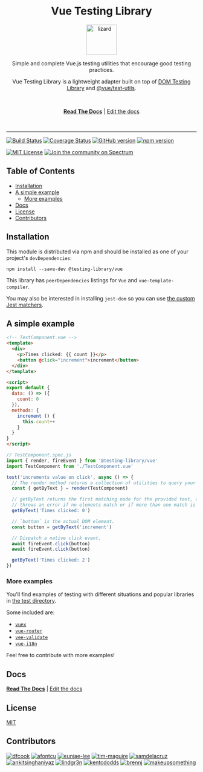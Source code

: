<div align="center">
<h1>Vue Testing Library</h1>

<a href="https://www.joypixels.com/emoji/1F98E">
  <img
    height="80"
    width="80"
    alt="lizard"
    src="https://raw.githubusercontent.com/testing-library/vue-testing-library/master/lizard.png"
  />
</a>

<p>Simple and complete Vue.js testing utilities that encourage good testing practices.</p>

<p>Vue Testing Library is a lightweight adapter built on top of <a href="https://github.com/testing-library/dom-testing-library/">DOM Testing Library</a> and <a href="https://github.com/vuejs/vue-test-utils">@vue/test-utils</a>.</p>

<br />

[**Read The Docs**][docs] |
[Edit the docs][docs-edit]

<br />

</div>

<hr />

<!-- prettier-ignore-start -->
[![Build Status][build-badge]][build]
[![Coverage Status][coverage-badge]][coverage]
[![GitHub version][github-badge]][github]
[![npm version][npm-badge]][npm]

[![MIT License][license-badge]][license]
[![Join the community on Spectrum][spectrum-badge]][spectrum]
<!-- prettier-ignore-end -->

<h2>Table of Contents</h2>

- [Installation](#installation)
- [A simple example](#a-simple-example)
  - [More examples](#more-examples)
- [Docs](#docs)
- [License](#license)
- [Contributors](#contributors)

## Installation

This module is distributed via npm and should be installed as one of your project's `devDependencies`:

```
npm install --save-dev @testing-library/vue
```

This library has `peerDependencies` listings for `Vue` and `vue-template-compiler`.

You may also be interested in installing `jest-dom` so you can use
[the custom Jest matchers](https://github.com/gnapse/jest-dom#readme).

## A simple example

```html
<!-- TestComponent.vue -->
<template>
  <div>
    <p>Times clicked: {{ count }}</p>
    <button @click="increment">increment</button>
  </div>
</template>

<script>
export default {
  data: () => ({
    count: 0
  }),
  methods: {
    increment () {
      this.count++
    }
  }
}
</script>
```

```js
// TestComponent.spec.js
import { render, fireEvent } from '@testing-library/vue'
import TestComponent from './TestComponent.vue'

test('increments value on click', async () => {
  // The render method returns a collection of utilities to query your component.
  const { getByText } = render(TestComponent)

  // getByText returns the first matching node for the provided text, and
  // throws an error if no elements match or if more than one match is found.
  getByText('Times clicked: 0')

  // `button` is the actual DOM element.
  const button = getByText('increment')

  // Dispatch a native click event.
  await fireEvent.click(button)
  await fireEvent.click(button)

  getByText('Times clicked: 2')
})
```

### More examples

You'll find examples of testing with different situations and popular libraries in
[the test directory][test-directory].

Some included are:

* [`vuex`][vuex-example]
* [`vue-router`][vue-router-example]
* [`vee-validate`][vee-validate-example]
* [`vue-i18n`][vue-i18n-example]

Feel free to contribute with more examples!

## Docs

[**Read The Docs**][docs] |
[Edit the docs][docs-edit]

## License

[MIT][license]

## Contributors

[![dfcook](https://avatars0.githubusercontent.com/u/10348212?v=3&s=170)](https://github.com/dfcook)
[![afontcu](https://avatars3.githubusercontent.com/u/9197791?s=170&v=3)](https://github.com/afontcu)
[![eunjae-lee](https://avatars0.githubusercontent.com/u/499898?v=3&s=170)](https://github.com/eunjae-lee)
[![tim-maguire](https://avatars0.githubusercontent.com/u/29452317?v=3&s=170)](https://github.com/tim-maguire)
[![samdelacruz](https://avatars0.githubusercontent.com/u/2040007?v=3&s=170)](https://github.com/samdelacruz)
[![ankitsinghaniyaz](https://avatars0.githubusercontent.com/u/11331989?v=3&s=170)](https://github.com/ankitsinghaniyaz)
[![lindgr3n](https://avatars0.githubusercontent.com/u/24882614?v=3&s=170)](https://github.com/lindgr3n)
[![kentcdodds](https://avatars0.githubusercontent.com/u/1500684?v=3&s=170)](https://github.com/kentcdodds)
[![brennj](https://avatars2.githubusercontent.com/u/29227924?v=3&s=170)](https://github.com/brennj)
[![makeupsomething](https://avatars2.githubusercontent.com/u/7676733?v=3&s=170)](https://github.com/makeupsomething)

<!-- prettier-ignore-start -->
[build-badge]: https://travis-ci.org/testing-library/vue-testing-library.svg?branch=master
[build]: https://travis-ci.org/testing-library/vue-testing-library
[spectrum-badge]: https://withspectrum.github.io/badge/badge.svg
[spectrum]: https://spectrum.chat/testing-library
[coverage-badge]: https://img.shields.io/codecov/c/github/testing-library/vue-testing-library.svg
[coverage]: https://codecov.io/github/testing-library/vue-testing-library
[github-badge]: https://badge.fury.io/gh/testing-library%2Fvue-testing-library.svg
[github]: https://badge.fury.io/gh/testing-library%2Fvue-testing-library
[npm-badge]: https://badge.fury.io/js/%40testing-library%2Fvue.svg
[npm]: https://badge.fury.io/js/%40testing-library%2Fvue
[license-badge]: https://img.shields.io/github/license/testing-library/vue-testing-library.svg
[license]: https://github.com/testing-library/vue-testing-library/blob/master/LICENSE

[docs]: https://testing-library.com/vue
[docs-edit]: https://github.com/testing-library/testing-library-docs

[test-directory]: https://github.com/testing-library/vue-testing-library/tree/master/tests/__tests__
[vuex-example]: https://github.com/testing-library/vue-testing-library/tree/master/tests/__tests__/vuex.js
[vue-router-example]: https://github.com/testing-library/vue-testing-library/tree/master/tests/__tests__/vue-router.js
[vee-validate-example]: https://github.com/testing-library/vue-testing-library/tree/master/tests/__tests__/validate-plugin.js
[vue-i18n-example]: https://github.com/testing-library/vue-testing-library/blob/master/tests/__tests__/vueI18n.js
<!-- prettier-ignore-end -->
